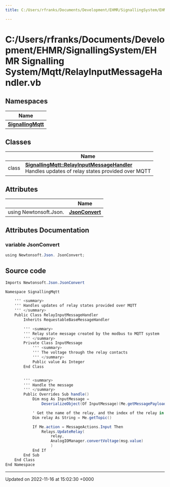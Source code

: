 ```yaml
---
title: C:/Users/rfranks/Documents/Development/EHMR/SignallingSystem/EHMR Signalling System/Mqtt/RelayInputMessageHandler.vb

---
```


# C:/Users/rfranks/Documents/Development/EHMR/SignallingSystem/EHMR Signalling System/Mqtt/RelayInputMessageHandler.vb



## Namespaces

| Name           |
| -------------- |
| **[SignallingMqtt](/SignallingSystem-doc/vb/Namespaces/namespaceSignallingMqtt/)**  |

## Classes

|                | Name           |
| -------------- | -------------- |
| class | **[SignallingMqtt::RelayInputMessageHandler](/SignallingSystem-doc/vb/Classes/classSignallingMqtt_1_1RelayInputMessageHandler/)** <br>Handles updates of relay states provided over MQTT  |

## Attributes

|                | Name           |
| -------------- | -------------- |
| ﻿using Newtonsoft.Json. | **[JsonConvert](/SignallingSystem-doc/vb/Files/RelayInputMessageHandler_8vb/#variable-jsonconvert)**  |



## Attributes Documentation

### variable JsonConvert

```csharp
﻿using Newtonsoft.Json. JsonConvert;
```



## Source code

```csharp
Imports Newtonsoft.Json.JsonConvert

Namespace SignallingMqtt

    ''' <summary>
    ''' Handles updates of relay states provided over MQTT
    ''' </summary>
    Public Class RelayInputMessageHandler
        Inherits RequestableBaseMessageHandler

        ''' <summary>
        ''' Relay state message created by the modbus to MQTT system
        ''' </summary>
        Private Class InputMessage
            ''' <summary>
            ''' The voltage through the relay contacts
            ''' </summary>
            Public value As Integer
        End Class


        ''' <summary>
        ''' Handle the message
        ''' </summary>
        Public Overrides Sub handle()
            Dim msg As InputMessage =
                DeserializeObject(Of InputMessage)(Me.getMessagePayload())

            ' Get the name of the relay, and the index of the relay in arrays
            Dim relay As String = Me.getTopic()

            If Me.action = MessageActions.Input Then
                Relays.UpdateRelay(
                    relay,
                    AnalogIOManager.convertVoltage(msg.value)
                    )
            End If
        End Sub
    End Class
End Namespace
```


-------------------------------

Updated on 2022-11-16 at 15:02:30 +0000
